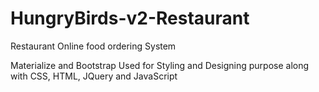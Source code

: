 # HungryBirds-v2-Restaurant
Restaurant Online food ordering System

Materialize and Bootstrap Used for Styling and Designing purpose along with CSS, HTML, JQuery and JavaScript 
